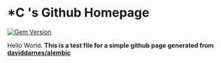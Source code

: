 # *C 's Github Homepage
[![Gem Version](https://badge.fury.io/rb/alembic-jekyll-theme.svg)](https://badge.fury.io/rb/alembic-jekyll-theme)

Hello World.
**This is a test file for a simple github page generated from [daviddarnes/alembic](https://github.com/daviddarnes/alembic)**